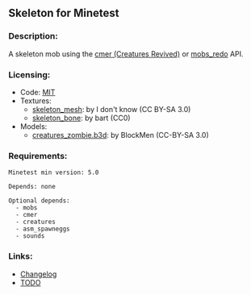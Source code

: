 ## Skeleton for Minetest

### Description:

A skeleton mob using the [cmer (Creatures Revived)](https://forum.minetest.net/viewtopic.php?t=26684) or [mobs_redo](https://content.minetest.net/packages/TenPlus1/mobs/) API.

### Licensing:

- Code: [MIT](LICENSE.txt)
- Textures:
	- [skeleton_mesh](http://minetest.fensta.bplaced.net/#id=1141): by I don't know (CC BY-SA 3.0)
	- [skeleton_bone](https://opengameart.org/node/3755): by bart (CC0)
- Models:
	- [creatures_zombie.b3d](https://github.com/BlockMen/cme): by BlockMen (CC-BY-SA 3.0)

### Requirements:

```
Minetest min version: 5.0

Depends: none

Optional depends:
  - mobs
  - cmer
  - creatures
  - asm_spawneggs
  - sounds
```

### Links:

- [Changelog](changelog.txt)
- [TODO](TODO.txt)
